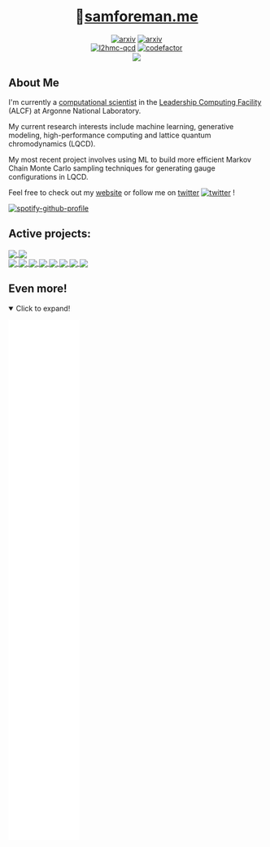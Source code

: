<div align="center">  
  <h1>🏡<a href="https://www.samforeman.me">samforeman.me</a></h1>
    <a href="https://arxiv.org/abs/2112.01582"><img alt="arxiv" src="http://img.shields.io/badge/arXiv-2112.01582-B31B1B.svg"></a> <a href="https://arxiv.org/abs/2105.03418"><img alt="arxiv" src="http://img.shields.io/badge/arXiv-2105.03418-B31B1B.svg"></a> 
    <br>
    <a href="https://github.com/saforem2/l2hmc-qcd/"><img alt="l2hmc-qcd" src="https://img.shields.io/badge/-l2hmc--qcd-252525?style=flat&logo=github&labelColor=gray"></a> <a href="https://www.codefactor.io/repository/github/saforem2/l2hmc-qcd"><img alt="codefactor" src="https://www.codefactor.io/repository/github/saforem2/l2hmc-qcd/badge"></a>
    <br>
    <a href="https://komarev.com/ghpvc/?username=saforem2"><img align="center" src="https://komarev.com/ghpvc/?username=saforem2" /></a>
 </div>

## About Me

I'm currently a [computational scientist](https://alcf.anl.gov/about/people/sam-foreman) in the [Leadership Computing Facility](https://alcf.anl.gov) (ALCF) at Argonne National Laboratory.

My current research interests include machine learning, generative modeling, high-performance computing and lattice quantum chromodynamics (LQCD).

My most recent project involves using ML to build more efficient Markov Chain Monte Carlo sampling techniques for generating gauge configurations in LQCD.


Feel free to check out my [website](https://www.samforeman.me) or follow me on [twitter](https://twitter.com/saforem2) [![twitter][1.1]][1] !
<!---💻 [site](https://www.samforeman.me)-->

[1.1]: http://i.imgur.com/wWzX9uB.png (twitter icon with padding)

[1]: http://www.twitter.com/saforem2


[![spotify-github-profile](https://spotify-github-profile.vercel.app/api/view?uid=saforem2&cover_image=true&theme=novatorem&bar_color=53b14f&bar_color_cover=true)](https://spotify-github-profile.vercel.app/api/view?uid=saforem2&redirect=true)

## Active projects:

<a href="https://github.com/anuraghazra/github-readme-stats">
  <img align="center" src="https://github-readme-stats.vercel.app/api?username=saforem2&theme=github_dark&show_icons=true&include_all_commits=true&hide_border=true&count_private=true&hide_title=true&hide_rank=true&icon_color=#00CCFF&title_color=#00CCFF&card_width=100" />
</a>

<a href="https://github.com/saforem2/github-readme-stats">
  <img align="center" src="https://github-readme-stats.vercel.app/api/top-langs/?username=saforem2&layout=compact&langs_count=10&theme=github_dark&hide_title=true&hide_border=true&icon_color=#00CCFF&title_color=#00CCFF" />
</a>
</br>
<a href="https://github.com/saforem2/l2hmc-qcd">
  <img align="center" src="https://github-readme-stats.vercel.app/api/pin/?username=saforem2&repo=l2hmc-qcd&theme=github_dark&include_all_commits=true&hide_border=true&icon_color=#00CCFF&title_color=#00CCFF" />
</a>
<a href="https://github.com/saforem2/l2hmc_talk_ect2021">
  <img align="center" src="https://github-readme-stats.vercel.app/api/pin/?username=saforem2&repo=l2hmc_talk_ect2021&theme=github_dark&show_icons=true&include_all_commits=true&hide_border=true&icon_color=#00CCFF&title_color=#00CCFF" />
</a>
<a href="https://github.com/nftqcd/fthmc">
  <img align="center" src="https://github-readme-stats.vercel.app/api/pin/?username=nftqcd&repo=fthmc&theme=github_dark&show_icons=true&include_all_commits=true&hide_border=true&icon_color=#00CCFF&title_color=#00CCFF" />
</a>
<a href="https://github.com/argonne-lcf/CompPerfWorkshop-2021">
  <img align="center" src="https://github-readme-stats.vercel.app/api/pin/?username=argonne-lcf&repo=CompPerfWorkshop-2021&theme=github_dark&show_icons=true&include_all_commits=true&hide_border=true&icon_color=#00CCFF&title_color=#00CCFF" />
</a>
<a href="https://github.com/argonne-lcf/sdl_ai_workshop">
  <img align="center" src="https://github-readme-stats.vercel.app/api/pin/?username=argonne-lcf&repo=sdl_ai_workshop&theme=github_dark&show_icons=true&include_all_commits=true&hide_border=true&icon_color=#00CCFF&title_color=#00CCFF" />
</a>
<a href="https://github.com/saforem2/lattice_gauge_theory">
  <img align="center" src="https://github-readme-stats.vercel.app/api/pin/?username=saforem2&repo=lattice_gauge_theory&theme=github_dark&show_icons=true&include_all_commits=true&hide_border=true&icon_color=#00CCFF&title_color=#00CCFF" />
</a>
<a href="https://github.com/saforem2/resume">
  <img align="center" src="https://github-readme-stats.vercel.app/api/pin/?username=saforem2&repo=resume&theme=github_dark&show_icons=true&include_all_commits=true&hide_border=true&icon_color=#00CCFF&title_color=#00CCFF" />
</a>
<a href="https://github.com/saforem2/site">
  <img align="center" src="https://github-readme-stats.vercel.app/api/pin/?username=saforem2&repo=site&theme=github_dark&show_icons=true&include_all_commits=true&hide_border=true&icon_color=#00CCFF&title_color=#00CCFF" />
</a>


## Even more!
<details open>
  <summary> Click to expand! </summary>
  
  ![](https://github.com/saforem2/saforem2/blob/main/github-metrics.svg)
  
  <!--[![saforem2's wakatime stats](https://github-readme-stats.vercel.app/api/wakatime?username=saforem2&theme=dark)](https://github.com/saforem2/github-readme-stats)-->
   
</details>

<!--<a href="https://profile-counter.glitch.me/saforem2/count.svg">
  <img align="right" src="https://profile-counter.glitch.me/saforem2/count.svg" />
</a>-->


<!--[![`l2hmc-qcd`](https://github-readme-stats.vercel.app/api/pin/?username=saforem2&repo=l2hmc-qcd&theme=dark&hide_border=true&bg_color=0d1118)](https://github.com/saforem2/l2hmc-qcd)-->
<!--[![`fthmc`](https://github-readme-stats.vercel.app/api/pin/?username=nftqcd&repo=fthmc&theme=dark&hide_border=true&bg_color=0d1118)](https://github.com/nftqcd/fthmc)-->
<!--[![`CompPerfWorkshop-2021`](https://github-readme-stats.vercel.app/api/pin/?username=argonne-lcf&repo=CompPerfWorkshop-2021&theme=dark&hide_border=true&bg_color=0d1118)](https://github.com/argonne-lcf/CompPerfWorkshop-2021)-->
<!--[![`sdl_ai_workshop`](https://github-readme-stats.vercel.app/api/pin/?username=argonne-lcf&repo=sdl_ai_workshop&theme=dark&hide_border=true&bg_color=0d1118)](https://github.com/argonne-lcf/sdl_ai_workshop)-->


<!-- [![Readme Card](https://github-readme-stats.vercel.app/api/pin/?username=anuraghazra&repo=github-readme-stats)](https://github.com/anuraghazra/github-readme-stats) -->

<!---  - [`l2hmc-qcd`](https://github.com/saforem2/l2hmc-qcd/)--->
<!---  - [![`l2hmc-qcd`]](https://github.com/saforem2/l2hmc-qcd)--->


<!-- ## Github Metrics: -->
<!--[Metrics](https://metrics.lecoq.io/saforem2?template=classic&base.header=0&base.activity=0&base.community=0&base.repositories=0&base.metadata=0&tweets=1&tweets.attachments=true&tweets.limit=2&tweets.user=saforem2&config.timezone=America%2FChicago) -->

<!---<a href="https://github.com/anuraghazra/convoychat">--->
<!---  <img align="center" src="https://github-readme-stats.vercel.app/api/top-langs/?username=saforem2&theme=dark&langs_count=4" />--->
<!---</a>--->
<!---[![Sam's github stats](https://github-readme-stats.vercel.app/api?username=saforem2&theme=dark)](https://github.com/saforem2/github-readme-stats)--->

<!---[![Top Langs](https://github-readme-stats.vercel.app/api/top-langs/?username=saforem2&theme=dark&langs_count=8)](https://github.com/saforem2/github-readme-stats)--->



<!---![Anurag's github stats](https://github-readme-stats.vercel.app/api?username=anuraghazra&theme=dark&show_icons=true)--->
<!--
**saforem2/saforem2** is a ✨ _special_ ✨ repository because its `README.md` (this file) appears on your GitHub profile.
<a href="https://github.com/anuraghazra/github-readme-stats">
  <img align="center" src="https://github-readme-stats.vercel.app/api/pin/?username=anuraghazra&repo=github-readme-stats" />
</a>
<a href="https://github.com/anuraghazra/convoychat">
  <img align="center" src="https://github-readme-stats.vercel.app/api/pin/?username=anuraghazra&repo=convoychat" />
</a>

Here are some ideas to get you started:

- 🔭 I’m currently working on ...
- 🌱 I’m currently learning ...
- 👯 I’m looking to collaborate on ...
- 🤔 I’m looking for help with ...
- 💬 Ask me about ...
- 📫 How to reach me: ...
- 😄 Pronouns: ...
- ⚡ Fun fact: ...
-->
<!---![Metrics](https://metrics.lecoq.io/saforem2?template=classic&isocalendar=1&stars=1&activity=1&tweets=1&music=1&isocalendar.duration=half-year&stars.limit=4&activity.limit=5&activity.days=14&activity.filter=all&activity.visibility=all&activity.timestamps=false&music.limit=4&music.played.at=false&music.user=.user.login&tweets.attachments=true&tweets.limit=2&tweets.user=saforem2&config.timezone=America%2FChicago)--->
<!-- If you're using "master" as default branch -->

<!---my-github-user/my-github-user/blob/master/github-metrics.svg)--->
